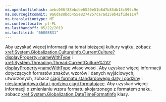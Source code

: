 ```yaml
---
ms.openlocfilehash: aebc006f88ebcbe6520e51b8d7b85db18c595c9e
ms.sourcegitcommit: 9a6da88bd5455e8274257ca7ad259b42f1de114f
ms.translationtype: MT
ms.contentlocale: pl-PL
ms.lasthandoff: 05/22/2019
ms.locfileid: "66008831"
---
```


Aby uzyskać więcej informacji na temat bieżącej kultury wątku, zobacz <xref:System.Globalization.CultureInfo.CurrentCulture?displayProperty=nameWithType> i <xref:System.Threading.Thread.CurrentCulture%2A?displayProperty=nameWithType> właściwości. Aby uzyskać więcej informacji dotyczących formatów znaków, wzorów i danych wyjściowych, utworzonych, zobacz [ciągi formatu standardowego daty i godziny](~/docs/standard/base-types/standard-date-and-time-format-strings.md) i [niestandardowa data i godzina ciągi formatujące](~/docs/standard/base-types/custom-date-and-time-format-strings.md). Aby uzyskać więcej informacji o zmienianiu wzoru formatu skojarzonego z formatem znaku, zobacz <xref:System.Globalization.DateTimeFormatInfo> klasy.  
